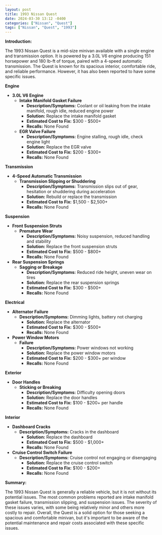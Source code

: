 ```yaml
---
layout: post
title: 1993 Nissan Quest
date: 2024-03-30 13:12 -0400
categories: ["Nissan", "Quest"]
tags: ["Nissan", "Quest", "1993"]
---
```

**Introduction:**

The 1993 Nissan Quest is a mid-size minivan available with a single engine and transmission option. It is powered by a 3.0L V6 engine producing 151 horsepower and 180 lb-ft of torque, paired with a 4-speed automatic transmission. The Quest is known for its spacious interior, comfortable ride, and reliable performance. However, it has also been reported to have some specific issues.

**Engine**

* **3.0L V6 Engine**
    * **Intake Manifold Gasket Failure**
        * **Description/Symptoms:** Coolant or oil leaking from the intake manifold, rough idle, reduced engine power
        * **Solution:** Replace the intake manifold gasket
        * **Estimated Cost to Fix:** $300 - $500+
        * **Recalls:** None Found
    * **EGR Valve Failure**
        * **Description/Symptoms:** Engine stalling, rough idle, check engine light
        * **Solution:** Replace the EGR valve
        * **Estimated Cost to Fix:** $200 - $300+
        * **Recalls:** None Found

**Transmission**

* **4-Speed Automatic Transmission**
    * **Transmission Slipping or Shuddering**
        * **Description/Symptoms:** Transmission slips out of gear, hesitation or shuddering during acceleration
        * **Solution:** Rebuild or replace the transmission
        * **Estimated Cost to Fix:** $1,500 - $2,500+
        * **Recalls:** None Found

**Suspension**

* **Front Suspension Struts**
    * **Premature Wear**
        * **Description/Symptoms:** Noisy suspension, reduced handling and stability
        * **Solution:** Replace the front suspension struts
        * **Estimated Cost to Fix:** $500 - $800+
        * **Recalls:** None Found
* **Rear Suspension Springs**
    * **Sagging or Breakage**
        * **Description/Symptoms:** Reduced ride height, uneven wear on tires
        * **Solution:** Replace the rear suspension springs
        * **Estimated Cost to Fix:** $300 - $500+
        * **Recalls:** None Found

**Electrical**

* **Alternator Failure**
    * **Description/Symptoms:** Dimming lights, battery not charging
        * **Solution:** Replace the alternator
        * **Estimated Cost to Fix:** $300 - $500+
        * **Recalls:** None Found
* **Power Window Motors**
    * **Failure**
        * **Description/Symptoms:** Power windows not working
        * **Solution:** Replace the power window motors
        * **Estimated Cost to Fix:** $200 - $300+ per window
        * **Recalls:** None Found

**Exterior**

* **Door Handles**
    * **Sticking or Breaking**
        * **Description/Symptoms:** Difficulty opening doors
        * **Solution:** Replace the door handles
        * **Estimated Cost to Fix:** $100 - $200+ per handle
        * **Recalls:** None Found

**Interior**

* **Dashboard Cracks**
    * **Description/Symptoms:** Cracks in the dashboard
        * **Solution:** Replace the dashboard
        * **Estimated Cost to Fix:** $500 - $1,000+
        * **Recalls:** None Found
* **Cruise Control Switch Failure**
    * **Description/Symptoms:** Cruise control not engaging or disengaging
        * **Solution:** Replace the cruise control switch
        * **Estimated Cost to Fix:** $100 - $200+
        * **Recalls:** None Found

**Summary:**

The 1993 Nissan Quest is generally a reliable vehicle, but it is not without its potential issues. The most common problems reported are intake manifold gasket failure, transmission slipping, and suspension issues. The severity of these issues varies, with some being relatively minor and others more costly to repair. Overall, the Quest is a solid option for those seeking a spacious and comfortable minivan, but it's important to be aware of the potential maintenance and repair costs associated with these specific issues.

